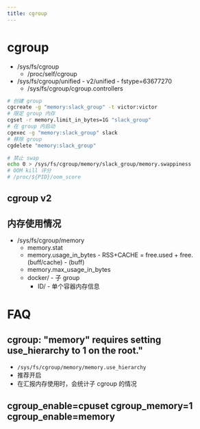 ```yaml
---
title: cgroup
---
```


# cgroup

- /sys/fs/cgroup
  - /proc/self/cgroup
- /sys/fs/cgroup/unified - v2/unified - fstype=63677270
  - /sys/fs/cgroup/cgroup.controllers

```bash
# 创建 group
cgcreate -g "memory:slack_group" -t victor:victor
# 限定 group 内存
cgset -r memory.limit_in_bytes=1G "slack_group"
# 在 group 内启动
cgexec -g "memory:slack_group" slack
# 移除 group
cgdelete "memory:slack_group"

# 禁止 swap
echo 0 > /sys/fs/cgroup/memory/slack_group/memory.swappiness
# OOM kill 评分
# /proc/${PID}/oom_score
```


## cgroup v2

## 内存使用情况

- /sys/fs/cgroup/memory
  - memory.stat
  - memory.usage_in_bytes - RSS+CACHE = free.used + free.(buff/cache) - (buff)
  - memory.max_usage_in_bytes
  - docker/ - 子 group
    - ID/ - 单个容器内存信息

# FAQ

## cgroup: "memory" requires setting use_hierarchy to 1 on the root."

- `/sys/fs/cgroup/memory/memory.use_hierarchy`
- 推荐开启
- 在汇报内存使用时，会统计子 cgroup 的情况

## cgroup_enable=cpuset cgroup_memory=1 cgroup_enable=memory
